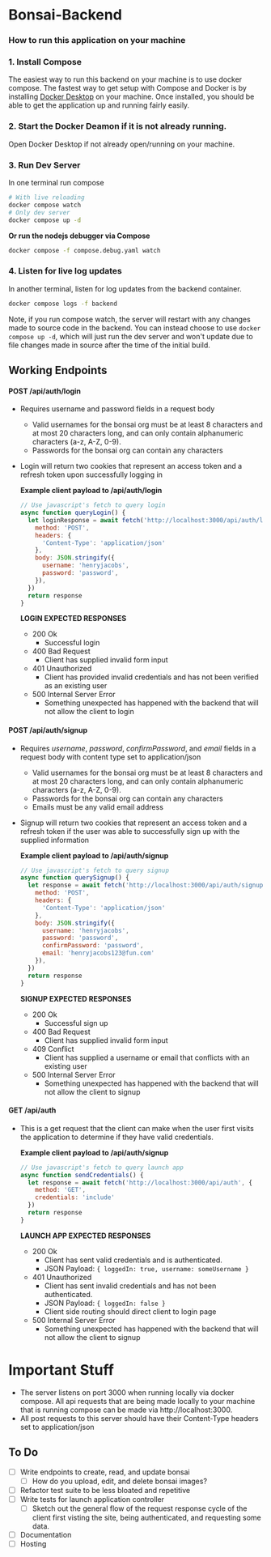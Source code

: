 # Bonsai-Backend

### How to run this application on your machine 

### 1. Install Compose

The easiest way to run this backend on your machine is to use docker compose. The fastest way to get setup with Compose and Docker is by installing [Docker Desktop](https://www.docker.com/products/docker-desktop/) on your machine. Once installed, you should be able to get the application up and running fairly easily. 

###  2. Start the Docker Deamon if it is not already running. 

Open Docker Desktop if not already open/running on your machine.

###  3. Run Dev Server

In one terminal run compose 
```bash
# With live reloading
docker compose watch
# Only dev server 
docker compose up -d 
```

**Or run the nodejs debugger via Compose**

```bash
docker compose -f compose.debug.yaml watch
```

### 4. Listen for live log updates

In another terminal, listen for log updates from the backend container. 

```bash
docker compose logs -f backend
```

Note, if you run compose watch, the server will restart 
with any changes made to source code in the backend. You can instead 
choose to use ```docker compose up -d```, which will just run the dev server 
and won't update due to file changes made in source after the time of the 
initial build. 

## Working Endpoints 

#### POST /api/auth/login

- Requires username and password fields in a request body 
   - Valid usernames for the bonsai org must be at least 8 characters and at most 20 characters long, and can only contain alphanumeric characters (a-z, A-Z, 0-9). 
    - Passwords for the bonsai org can contain any characters
- Login will return two cookies that represent an access token and a refresh token upon successfully logging in

    **Example client payload to /api/auth/login**

    ```javascript
    // Use javascript's fetch to query login
    async function queryLogin() {
      let loginResponse = await fetch('http://localhost:3000/api/auth/login', {
        method: 'POST',
        headers: {
          'Content-Type': 'application/json'
        },
        body: JSON.stringify({
          username: 'henryjacobs',
          password: 'password',
        }),
      })
      return response
    }
    ```
    **LOGIN EXPECTED RESPONSES**
    - 200 Ok 
      - Successful login 
    - 400 Bad Request 
      - Client has supplied invalid form input 
    - 401 Unauthorized 
      - Client has provided invalid credentials and has not been verified as an existing user
    - 500 Internal Server Error 
      - Something unexpected has happened with the backend that will not allow the client to login

#### POST /api/auth/signup

- Requires *username*, *password*, *confirmPassword*, and *email* fields in a request body with content type set to application/json
    - Valid usernames for the bonsai org must be at least 8 characters and at most 20 characters long, and can only contain alphanumeric characters (a-z, A-Z, 0-9). 
    - Passwords for the bonsai org can contain any characters
    - Emails must be any valid email address 
- Signup will return two cookies that represent an access token and a refresh token if the user
was able to successfully sign up with the supplied information

    **Example client payload to /api/auth/signup**
    ```javascript
    // Use javascript's fetch to query signup 
    async function querySignup() {
      let response = await fetch('http://localhost:3000/api/auth/signup', {
        method: 'POST',
        headers: {
          'Content-Type': 'application/json'
        },
        body: JSON.stringify({
          username: 'henryjacobs',
          password: 'password',
          confirmPassword: 'password',
          email: 'henryjacobs123@fun.com'
        }),
      })
      return response
    }
    ```
    **SIGNUP EXPECTED RESPONSES**
    - 200 Ok 
      - Successful sign up 
    - 400 Bad Request 
      - Client has supplied invalid form input 
    - 409 Conflict 
      - Client has supplied a username or email that conflicts with an existing user
    - 500 Internal Server Error 
      - Something unexpected has happened with the backend that will not allow the client to signup

#### GET /api/auth

- This is a get request that the client can make when the user first visits the application to determine if they have valid credentials. 

  **Example client payload to /api/auth/signup**
  ```javascript
  // Use javascript's fetch to query launch app
  async function sendCredentials() {
    let response = await fetch('http://localhost:3000/api/auth', {
      method: 'GET',
      credentials: 'include'
    })
    return response
  }
  ```
  **LAUNCH APP EXPECTED RESPONSES**
  - 200 Ok 
    - Client has sent valid credentials and is authenticated. 
    - JSON Payload: ```{ loggedIn: true, username: someUsername }```
  - 401 Unauthorized
    - Client has sent invalid credentials and has not been authenticated. 
    - JSON Payload: ```{ loggedIn: false }```
    - Client side routing should direct client to login page 
  - 500 Internal Server Error 
    - Something unexpected has happened with the backend that will not allow the client to signup
  

# Important Stuff

- The server listens on port 3000 when running locally via docker compose. All api requests that are being made locally to your machine that is running compose can be made via http://localhost:3000.
- All post requests to this server should have their Content-Type headers set to application/json

## To Do 
- [ ] Write endpoints to create, read, and update bonsai
    - [ ] How do you upload, edit, and delete bonsai images? 
- [ ] Refactor test suite to be less bloated and repetitive
- [ ] Write tests for launch application controller
    - [ ] Sketch out the general flow of the request response cycle of the client first visting the site, 
    being authenticated, and requesting some data. 
- [ ] Documentation
- [ ] Hosting  